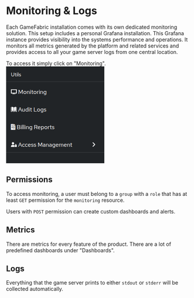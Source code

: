 # Monitoring & Logs

Each GameFabric installation comes with its own dedicated monitoring solution.
This setup includes a personal Grafana installation.
This Grafana instance provides visibility into the systems performance and operations.
It monitors all metrics generated by the platform and related services and provides access to all your game server logs from one central location.


To access it simply click on "Monitoring".
![Screenshot of the Monitoring sidebar in the GameFabric interface](images/sidebar.png)

## Permissions
To access monitoring, a user must belong to a `group` with a `role` that has at least `GET` permission for the `monitoring` resource.


Users with `POST` permission can create custom dashboards and alerts.

## Metrics
There are metrics for every feature of the product.
There are a lot of predefined dashboards under "Dashboards".

## Logs
Everything that the game server prints to either `stdout` or `stderr` will be collected automatically.

